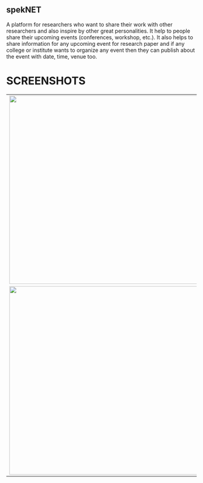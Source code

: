 ## spekNET
A platform for researchers who want to share their work with other researchers and also inspire by other great personalities. It help to people share their upcoming events (conferences, workshop, etc.).
It also helps to share information for any upcoming event for research paper and if any college or institute wants to organize any event then they can publish about the event with date, time, venue too.

# SCREENSHOTS
<table>
  <tr>
    <td><img src="https://user-images.githubusercontent.com/29120494/93118595-24df2d80-f6de-11ea-9a3b-cc140172ebe4.png" height="500px" /></td>
    <td><img src="https://user-images.githubusercontent.com/29120494/93118875-8ef7d280-f6de-11ea-97f6-bc333d028d99.png" height="500px" /></td>
    <td><img src="https://user-images.githubusercontent.com/29120494/93119411-645a4980-f6df-11ea-895c-da3a37724f41.png" height="500px" /></td>
  </tr>
  <tr>
    <td><img src="https://user-images.githubusercontent.com/29120494/93119557-9f5c7d00-f6df-11ea-8661-2aba3f158f3d.png" height="500px" /></td>
    <td><img src="https://user-images.githubusercontent.com/29120494/93119648-d03cb200-f6df-11ea-8958-5a71e0dfee8e.png" height="500px" /></td>
    <td><img src="" height="500px" /></td>
  </tr>
</table>
